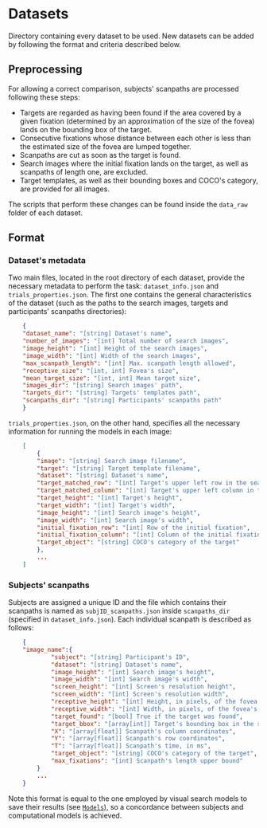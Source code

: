 # Datasets
Directory containing every dataset to be used. New datasets can be added by following the format and criteria described below.
## Preprocessing
For allowing a correct comparison, subjects' scanpaths are processed following these steps:
* Targets are regarded as having been found if the area covered by a given fixation (determined by an approximation of the size of the fovea) lands on the bounding box of the target.
* Consecutive fixations whose distance between each other is less than the estimated size of the fovea are lumped together.
* Scanpaths are cut as soon as the target is found.
* Search images where the initial fixation lands on the target, as well as scanpaths of length one, are excluded.
* Target templates, as well as their bounding boxes and COCO's category, are provided for all images.

The scripts that perform these changes can be found inside the ```data_raw``` folder of each dataset.

## Format
### Dataset's metadata
Two main files, located in the root directory of each dataset, provide the necessary metadata to perform the task: ```dataset_info.json``` and ```trials_properties.json```. The first one contains the general characteristics of the dataset (such as the paths to the search images, targets and participants’ scanpaths directories):
```json
    {
    "dataset_name": "[string] Dataset's name",
    "number_of_images": "[int] Total number of search images",
    "image_height": "[int] Height of the search images",
    "image_width": "[int] Width of the search images",
    "max_scanpath_length": "[int] Max. scanpath length allowed",
    "receptive_size": "[int, int] Fovea's size",
    "mean_target_size": "[int, int] Mean target size",
    "images_dir": "[string] Search images' path",
    "targets_dir": "[string] Targets' templates path",
    "scanpaths_dir": "[string] Participants' scanpaths path"
    }
```

```trials_properties.json```, on the other hand, specifies all the necessary information for running the models in each image:
```json
    [
        {
        "image": "[string] Search image filename",
        "target": "[string] Target template filename",
        "dataset": "[string] Dataset's name",
        "target_matched_row": "[int] Target's upper left row in the search image",
        "target_matched_column": "[int] Target's upper left column in the search image",
        "target_height": "[int] Target's height",
        "target_width": "[int] Target's width",
        "image_height": "[int] Search image's height",
        "image_width": "[int] Search image's width",
        "initial_fixation_row": "[int] Row of the initial fixation",
        "initial_fixation_column": "[int] Column of the initial fixation",
        "target_object": "[string] COCO's category of the target"
        },
        ...
    ]
```

### Subjects' scanpaths
Subjects are assigned a unique ID and the file which contains their scanpaths is named as ```subjID_scanpaths.json``` inside ```scanpaths_dir``` (specified in ```dataset_info.json```). Each individual scanpath is described as follows:

```json
    {
    "image_name":{
            "subject": "[string] Participant's ID",
            "dataset": "[string] Dataset's name",
            "image_height": "[int] Search image's height",
            "image_width": "[int] Search image's width",
            "screen_height": "[int] Screen's resolution height",
            "screen_width": "[int] Screen's resolution width",
            "receptive_height": "[int] Height, in pixels, of the fovea's size",
            "receptive_width": "[int] Width, in pixels, of the fovea's size",
            "target_found": "[bool] True if the target was found",
            "target_bbox": "[array[int]] Target's bounding box in the search image",
            "X": "[array[float]] Scanpath's column coordinates",
            "Y": "[array[float]] Scanpath's row coordinates",
            "T": "[array[float]] Scanpath's time, in ms",
            "target_object": "[string] COCO's category of the target",
            "max_fixations": "[int] Scanpath's length upper bound"
        }
        ...
    }
```

Note this format is equal to the one employed by visual search models to save their results (see [```Models```](../Models)), so a concordance between subjects and computational models is achieved.
